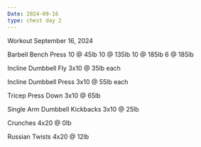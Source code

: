 ```yaml
---
Date: 2024-09-16
type: chest day 2
---
```

Workout September 16, 2024

Barbell Bench Press
10 @ 45lb 
10 @ 135lb
10 @ 185lb
6 @ 185lb

Incline Dumbbell Fly
3x10 @ 35lb each

Incline Dumbbell Press
3x10 @ 55lb each

Tricep Press Down
3x10 @ 65lb

Single Arm Dumbbell Kickbacks
3x10 @ 25lb

Crunches
4x20 @ 0lb

Russian Twists
4x20 @ 12lb